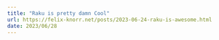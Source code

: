 ```yaml
---
title: "Raku is pretty damn Cool"
url: https://felix-knorr.net/posts/2023-06-24-raku-is-awesome.html
date: 2023/06/28
---
```

